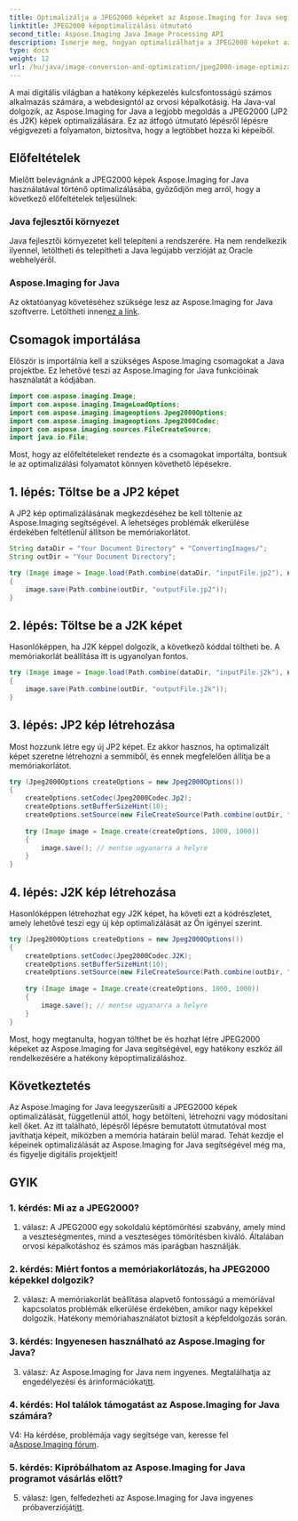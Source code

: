 ```yaml
---
title: Optimalizálja a JPEG2000 képeket az Aspose.Imaging for Java segítségével
linktitle: JPEG2000 képoptimalizálási útmutató
second_title: Aspose.Imaging Java Image Processing API
description: Ismerje meg, hogyan optimalizálhatja a JPEG2000 képeket az Aspose.Imaging for Java segítségével. Útmutató a képek betöltéséhez, létrehozásához és kezeléséhez lépésről lépésre. Fokozza digitális projektjeit.
type: docs
weight: 12
url: /hu/java/image-conversion-and-optimization/jpeg2000-image-optimization-guide/
---
```

A mai digitális világban a hatékony képkezelés kulcsfontosságú számos alkalmazás számára, a webdesigntól az orvosi képalkotásig. Ha Java-val dolgozik, az Aspose.Imaging for Java a legjobb megoldás a JPEG2000 (JP2 és J2K) képek optimalizálására. Ez az átfogó útmutató lépésről lépésre végigvezeti a folyamaton, biztosítva, hogy a legtöbbet hozza ki képeiből. 

## Előfeltételek

Mielőtt belevágnánk a JPEG2000 képek Aspose.Imaging for Java használatával történő optimalizálásába, győződjön meg arról, hogy a következő előfeltételek teljesülnek:

### Java fejlesztői környezet
Java fejlesztői környezetet kell telepíteni a rendszerére. Ha nem rendelkezik ilyennel, letöltheti és telepítheti a Java legújabb verzióját az Oracle webhelyéről.

### Aspose.Imaging for Java
Az oktatóanyag követéséhez szüksége lesz az Aspose.Imaging for Java szoftverre. Letöltheti innen[ez a link](https://releases.aspose.com/imaging/java/).

## Csomagok importálása

Először is importálnia kell a szükséges Aspose.Imaging csomagokat a Java projektbe. Ez lehetővé teszi az Aspose.Imaging for Java funkcióinak használatát a kódjában.

```java
import com.aspose.imaging.Image;
import com.aspose.imaging.ImageLoadOptions;
import com.aspose.imaging.imageoptions.Jpeg2000Options;
import com.aspose.imaging.imageoptions.Jpeg2000Codec;
import com.aspose.imaging.sources.FileCreateSource;
import java.io.File;
```

Most, hogy az előfeltételeket rendezte és a csomagokat importálta, bontsuk le az optimalizálási folyamatot könnyen követhető lépésekre.

## 1. lépés: Töltse be a JP2 képet
A JP2 kép optimalizálásának megkezdéséhez be kell töltenie az Aspose.Imaging segítségével. A lehetséges problémák elkerülése érdekében feltétlenül állítson be memóriakorlátot.

```java
String dataDir = "Your Document Directory" + "ConvertingImages/";
String outDir = "Your Document Directory";

try (Image image = Image.load(Path.combine(dataDir, "inputFile.jp2"), new ImageLoadOptions() {{ setBufferSizeHint(10); }}))
{
    image.save(Path.combine(outDir, "outputFile.jp2"));
}
```

## 2. lépés: Töltse be a J2K képet
Hasonlóképpen, ha J2K képpel dolgozik, a következő kóddal töltheti be. A memóriakorlát beállítása itt is ugyanolyan fontos.

```java
try (Image image = Image.load(Path.combine(dataDir, "inputFile.j2k"), new ImageLoadOptions() {{ setBufferSizeHint(10); }}))
{
    image.save(Path.combine(outDir, "outputFile.j2k"));
}
```

## 3. lépés: JP2 kép létrehozása
Most hozzunk létre egy új JP2 képet. Ez akkor hasznos, ha optimalizált képet szeretne létrehozni a semmiből, és ennek megfelelően állítja be a memóriakorlátot.

```java
try (Jpeg2000Options createOptions = new Jpeg2000Options())
{
    createOptions.setCodec(Jpeg2000Codec.Jp2);
    createOptions.setBufferSizeHint(10);
    createOptions.setSource(new FileCreateSource(Path.combine(outDir, "createdFile.jp2"), false));
    
    try (Image image = Image.create(createOptions, 1000, 1000))
    {
        image.save(); // mentse ugyanarra a helyre
    }
}
```

## 4. lépés: J2K kép létrehozása
Hasonlóképpen létrehozhat egy J2K képet, ha követi ezt a kódrészletet, amely lehetővé teszi egy új kép optimalizálását az Ön igényei szerint.

```java
try (Jpeg2000Options createOptions = new Jpeg2000Options())
{
    createOptions.setCodec(Jpeg2000Codec.J2K);
    createOptions.setBufferSizeHint(10);
    createOptions.setSource(new FileCreateSource(Path.combine(outDir, "createdFile.j2k"), false));
    
    try (Image image = Image.create(createOptions, 1000, 1000))
    {
        image.save(); // mentse ugyanarra a helyre
    }
}
```

Most, hogy megtanulta, hogyan tölthet be és hozhat létre JPEG2000 képeket az Aspose.Imaging for Java segítségével, egy hatékony eszköz áll rendelkezésére a hatékony képoptimalizáláshoz.

## Következtetés

Az Aspose.Imaging for Java leegyszerűsíti a JPEG2000 képek optimalizálását, függetlenül attól, hogy betölteni, létrehozni vagy módosítani kell őket. Az itt található, lépésről lépésre bemutatott útmutatóval most javíthatja képeit, miközben a memória határain belül marad. Tehát kezdje el képeinek optimalizálását az Aspose.Imaging for Java segítségével még ma, és figyelje digitális projektjeit!

## GYIK

### 1. kérdés: Mi az a JPEG2000?

1. válasz: A JPEG2000 egy sokoldalú képtömörítési szabvány, amely mind a veszteségmentes, mind a veszteséges tömörítésben kiváló. Általában orvosi képalkotáshoz és számos más iparágban használják.

### 2. kérdés: Miért fontos a memóriakorlátozás, ha JPEG2000 képekkel dolgozik?

2. válasz: A memóriakorlát beállítása alapvető fontosságú a memóriával kapcsolatos problémák elkerülése érdekében, amikor nagy képekkel dolgozik. Hatékony memóriahasználatot biztosít a képfeldolgozás során.

### 3. kérdés: Ingyenesen használható az Aspose.Imaging for Java?

 3. válasz: Az Aspose.Imaging for Java nem ingyenes. Megtalálhatja az engedélyezési és árinformációkat[itt](https://purchase.aspose.com/buy).

### 4. kérdés: Hol találok támogatást az Aspose.Imaging for Java számára?

 V4: Ha kérdése, problémája vagy segítsége van, keresse fel a[Aspose.Imaging fórum](https://forum.aspose.com/).

### 5. kérdés: Kipróbálhatom az Aspose.Imaging for Java programot vásárlás előtt?

 5. válasz: Igen, felfedezheti az Aspose.Imaging for Java ingyenes próbaverzióját[itt](https://releases.aspose.com/).